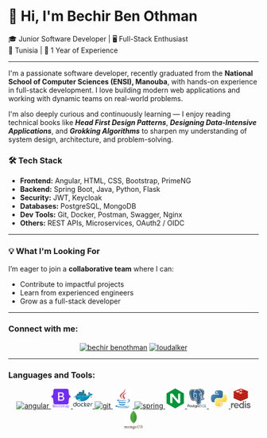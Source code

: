 # 👋 Hi, I'm Bechir Ben Othman

🎓 Junior Software Developer | 🖥️ Full-Stack Enthusiast  
📍 Tunisia | 💼 1 Year of Experience

---

I'm a passionate software developer, recently graduated from the **National School of Computer Sciences (ENSI), Manouba**, with hands-on experience in full-stack development. I love building modern web applications and working with dynamic teams on real-world problems.

I'm also deeply curious and continuously learning — I enjoy reading technical books like **_Head First Design Patterns_**, **_Designing Data-Intensive Applications_**, and **_Grokking Algorithms_** to sharpen my understanding of system design, architecture, and problem-solving.

### 🛠️ Tech Stack

- **Frontend:** Angular, HTML, CSS, Bootstrap, PrimeNG  
- **Backend:** Spring Boot, Java, Python, Flask  
- **Security:** JWT, Keycloak  
- **Databases:** PostgreSQL, MongoDB  
- **Dev Tools:** Git, Docker, Postman, Swagger, Nginx  
- **Others:** REST APIs, Microservices, OAuth2 / OIDC

---

### 💡 What I'm Looking For

I’m eager to join a **collaborative team** where I can:
- Contribute to impactful projects
- Learn from experienced engineers
- Grow as a full-stack developer

---

<h3 align="left">Connect with me:</h3>
<p align="center">
<a href="https://linkedin.com/in/bechir benothman" target="blank"><img align="center" src="https://raw.githubusercontent.com/rahuldkjain/github-profile-readme-generator/master/src/images/icons/Social/linked-in-alt.svg" alt="bechir benothman" height="30" width="40" /></a>
<a href="https://www.leetcode.com/loudalker" target="blank"><img align="center" src="https://raw.githubusercontent.com/rahuldkjain/github-profile-readme-generator/master/src/images/icons/Social/leet-code.svg" alt="loudalker" height="30" width="40" /></a>
</p>

---

<h3 align="left">Languages and Tools:</h3>

<p align="center"> <a href="https://angular.io" target="_blank" rel="noreferrer"> <img src="https://angular.io/assets/images/logos/angular/angular.svg" alt="angular" width="40" height="40"/> </a> <a href="https://getbootstrap.com" target="_blank" rel="noreferrer"> <img src="https://raw.githubusercontent.com/devicons/devicon/master/icons/bootstrap/bootstrap-plain-wordmark.svg" alt="bootstrap" width="40" height="40"/> </a> <a href="https://www.docker.com/" target="_blank" rel="noreferrer"> <img src="https://raw.githubusercontent.com/devicons/devicon/master/icons/docker/docker-original-wordmark.svg" alt="docker" width="40" height="40"/> </a> <a href="https://git-scm.com/" target="_blank" rel="noreferrer"> <img src="https://www.vectorlogo.zone/logos/git-scm/git-scm-icon.svg" alt="git" width="40" height="40"/> </a> <a href="https://www.java.com" target="_blank" rel="noreferrer"> <img src="https://raw.githubusercontent.com/devicons/devicon/master/icons/java/java-original.svg" alt="java" width="40" height="40"/> </a><a href="https://spring.io/" target="_blank" rel="noreferrer"> <img src="https://www.vectorlogo.zone/logos/springio/springio-icon.svg" alt="spring" width="40" height="40"/> </a>  <a href="https://www.nginx.com" target="_blank" rel="noreferrer"> <img src="https://raw.githubusercontent.com/devicons/devicon/master/icons/nginx/nginx-original.svg" alt="nginx" width="40" height="40"/> </a> <a href="https://www.postgresql.org" target="_blank" rel="noreferrer"> <img src="https://raw.githubusercontent.com/devicons/devicon/master/icons/postgresql/postgresql-original-wordmark.svg" alt="postgresql" width="40" height="40"/> </a> <a href="https://www.python.org" target="_blank" rel="noreferrer"> <img src="https://raw.githubusercontent.com/devicons/devicon/master/icons/python/python-original.svg" alt="python" width="40" height="40"/> </a> <a href="https://redis.io" target="_blank" rel="noreferrer"> <img src="https://raw.githubusercontent.com/devicons/devicon/master/icons/redis/redis-original-wordmark.svg" alt="redis" width="40" height="40"/> </a> <a href="https://www.mongodb.com/" target="_blank" rel="noreferrer"> <img src="https://raw.githubusercontent.com/devicons/devicon/master/icons/mongodb/mongodb-original-wordmark.svg" alt="mongodb" width="40" height="40"/> </a> </p>

